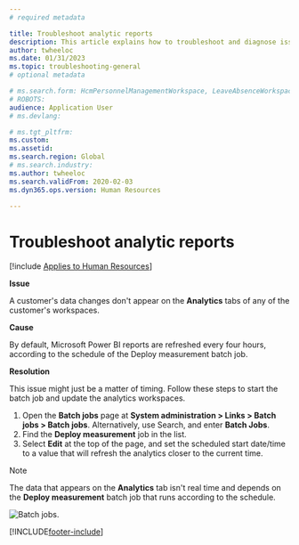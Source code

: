 ```yaml
---
# required metadata

title: Troubleshoot analytic reports
description: This article explains how to troubleshoot and diagnose issues if a customer's data changes don't appear in any of the customer's workspaces.
author: twheeloc
ms.date: 01/31/2023
ms.topic: troubleshooting-general
# optional metadata

# ms.search.form: HcmPersonnelManagementWorkspace, LeaveAbsenceWorkspace, HcmTalentBenefitWorkspace, HcmCompensationWorkspace, HcmEmployeeDevelopmentWorkspace, HcmLearningWorkspace
# ROBOTS: 
audience: Application User
# ms.devlang: 

# ms.tgt_pltfrm: 
ms.custom: 
ms.assetid: 
ms.search.region: Global
# ms.search.industry: 
ms.author: twheeloc
ms.search.validFrom: 2020-02-03
ms.dyn365.ops.version: Human Resources

---
```


# Troubleshoot analytic reports

[!include [Applies to Human Resources](../includes/applies-to-hr.md)]

**Issue**

A customer's data changes don't appear on the **Analytics** tabs of any of the customer's workspaces.

**Cause**

By default, Microsoft Power BI reports are refreshed every four hours, according to the schedule of the Deploy measurement batch job.

**Resolution**

This issue might just be a matter of timing. Follow these steps to start the batch job and update the analytics workspaces.

1. Open the **Batch jobs** page at **System administration \> Links \> Batch jobs \> Batch jobs**. Alternatively, use Search, and enter **Batch Jobs**.
2. Find the **Deploy measurement** job in the list.
3. Select **Edit** at the top of the page, and set the scheduled start date/time to a value that will refresh the analytics closer to the current time.

>[!NOTE]
>The data that appears on the **Analytics** tab isn't real time and depends on the **Deploy measurement** batch job that runs according to the schedule. 


![Batch jobs.](media/batch-jobs.png)


[!INCLUDE[footer-include](../includes/footer-banner.md)]
